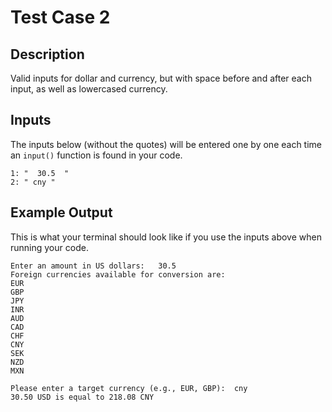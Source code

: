 # Test Case 2

## Description
Valid inputs for dollar and currency, but with space before and after each input, as well as lowercased currency.

## Inputs
The inputs below (without the quotes) will be entered one by one each time an `input()` function is found in your code.
```
1: "  30.5  "
2: " cny "
```

## Example Output
This is what your terminal should look like if you use the inputs above when running your code.
```
Enter an amount in US dollars:   30.5  
Foreign currencies available for conversion are: 
EUR
GBP
JPY
INR
AUD
CAD
CHF
CNY
SEK
NZD
MXN

Please enter a target currency (e.g., EUR, GBP):  cny 
30.50 USD is equal to 218.08 CNY
```
